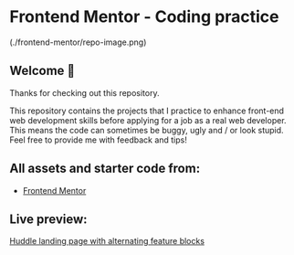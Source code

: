 # Frontend Mentor - Coding practice
(./frontend-mentor/repo-image.png)

## Welcome 👋

Thanks for checking out this repository.

This repository contains the projects that I practice to enhance front-end web development skills before applying for a job as a real web developer. This means the code can sometimes be buggy, ugly and / or look stupid. Feel free to provide me with feedback and tips!

## All assets and starter code from:

* [Frontend Mentor](https://www.frontendmentor.io)

## Live preview:

[Huddle landing page with alternating feature blocks](https://#)
